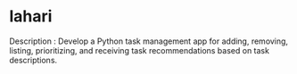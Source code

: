 # lahari
Description : Develop a Python task management app for adding, removing, listing, prioritizing, and receiving task recommendations based on task descriptions.
